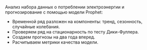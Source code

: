 Анализ набора данных о потреблении электроэнергии и прогнозирование с помощью модели Prophet:

  * Временной ряд разложен на компоненты: тренд, сезонность, случайные колебания.
  * Проверяем ряд на стационарность по тесту Дики-Фуллера.
  * Создаем прогнозы на два года вперед.
  * Расчитываем метрики качества модели.
